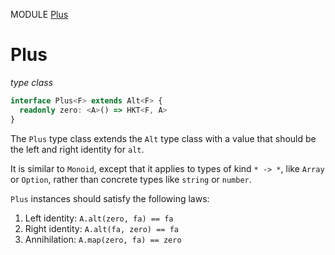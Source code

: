 MODULE [Plus](https://github.com/gcanti/fp-ts/blob/master/src/Plus.ts)

# Plus

_type class_

```ts
interface Plus<F> extends Alt<F> {
  readonly zero: <A>() => HKT<F, A>
}
```

The `Plus` type class extends the `Alt` type class with a value that
should be the left and right identity for `alt`.

It is similar to `Monoid`, except that it applies to types of
kind `* -> *`, like `Array` or `Option`, rather than concrete types like
`string` or `number`.

`Plus` instances should satisfy the following laws:

1.  Left identity: `A.alt(zero, fa) == fa`
2.  Right identity: `A.alt(fa, zero) == fa`
3.  Annihilation: `A.map(zero, fa) == zero`
